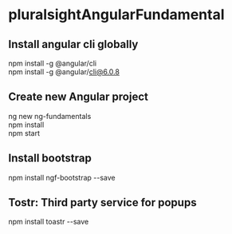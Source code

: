 # pluralsightAngularFundamental

## Install angular cli globally
npm install -g @angular/cli    
npm install -g @angular/cli@6.0.8  

## Create new Angular project
ng new ng-fundamentals  
npm install  
npm start  

## Install bootstrap
npm install ngf-bootstrap --save

## Tostr: Third party service for popups
npm install toastr --save


